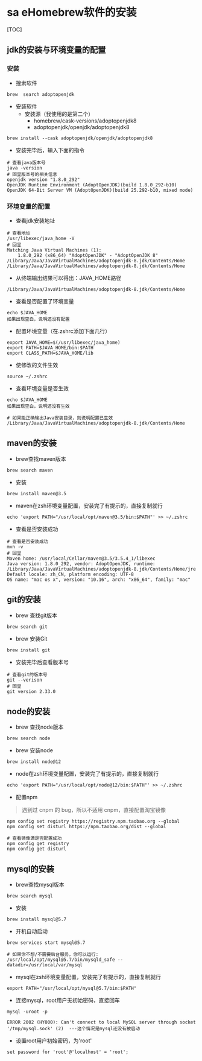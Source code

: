 # sa eHomebrew软件的安装

[TOC]

## jdk的安装与环境变量的配置

### 安装

+ 搜索软件

```shell
brew  search adoptopenjdk
```

+ 安装软件
  + 安装源（我使用的是第二个）
    + homebrew/cask-versions/adoptopenjdk8
    +  adoptopenjdk/openjdk/adoptopenjdk8

```shell
brew install --cask adoptopenjdk/openjdk/adoptopenjdk8
```

+ 安装完毕后，输入下面的指令

```shell
# 查看java版本号
java -version
# 回显版本号的相关信息
openjdk version "1.8.0_292"
OpenJDK Runtime Environment (AdoptOpenJDK)(build 1.8.0_292-b10)
OpenJDK 64-Bit Server VM (AdoptOpenJDK)(build 25.292-b10, mixed mode)
```

### 环境变量的配置

+ 查看jdk安装地址

```shell
# 查看地址
/usr/libexec/java_home -V
# 回显
Matching Java Virtual Machines (1):
    1.8.0_292 (x86_64) "AdoptOpenJDK" - "AdoptOpenJDK 8" /Library/Java/JavaVirtualMachines/adoptopenjdk-8.jdk/Contents/Home
/Library/Java/JavaVirtualMachines/adoptopenjdk-8.jdk/Contents/Home
```
+ 从终端输出结果可以得出：JAVA_HOME路径

```shell
/Library/Java/JavaVirtualMachines/adoptopenjdk-8.jdk/Contents/Home
```

+ 查看是否配置了环境变量

```shell
echo $JAVA_HOME
如果出现空白，说明还没有配置
```
+ 配置环境变量（在.zshrc添加下面几行）

```shell
export JAVA_HOME=$(/usr/libexec/java_home)
export PATH=$JAVA_HOME/bin:$PATH
export CLASS_PATH=$JAVA_HOME/lib
```
+ 使修改的文件生效
```shell
source ~/.zshrc
```

+ 查看环境变量是否生效

```shell
echo $JAVA_HOME
如果出现空白，说明还没有生效

# 如果能正确输出Java安装目录，则说明配置已生效
/Library/Java/JavaVirtualMachines/adoptopenjdk-8.jdk/Contents/Home
```

## maven的安装
+ brew查找maven版本
```shell
brew search maven
```
+ 安装
```shell
brew install maven@3.5
```
+ maven在zsh环境变量配置，安装完了有提示的，直接复制就行
```shell
echo 'export PATH="/usr/local/opt/maven@3.5/bin:$PATH"' >> ~/.zshrc
```
+ 查看是否安装成功

```shell
# 查看是否安装成功
mvn -v
# 回显
Maven home: /usr/local/Cellar/maven@3.5/3.5.4_1/libexec
Java version: 1.8.0_292, vendor: AdoptOpenJDK, runtime: /Library/Java/JavaVirtualMachines/adoptopenjdk-8.jdk/Contents/Home/jre
Default locale: zh_CN, platform encoding: UTF-8
OS name: "mac os x", version: "10.16", arch: "x86_64", family: "mac"
```

## git的安装

+ brew 查找git版本

```shell
brew search git
```

+ brew 安装Git

```shell
brew install git
```

+ 安装完毕后查看版本号

```shell
# 查看git的版本号
git --verison
# 回显
git version 2.33.0
```

## node的安装

+ brew 查找node版本

```shell
brew search node
```

+ brew 安装node

```shell
brew install node@12
```

+ node在zsh环境变量配置，安装完了有提示的，直接复制就行

```shell
echo 'export PATH="/usr/local/opt/node@12/bin:$PATH"' >> ~/.zshrc
```

+ 配置npm

> 遇到过 cnpm 的 bug，所以不适用 cnpm，直接配置淘宝镜像			

```shell
npm config set registry https://registry.npm.taobao.org --global
npm config set disturl https://npm.taobao.org/dist --global

# 查看镜像源是否配置成功
npm config get registry
npm config get disturl
```

## mysql的安装


+ brew查找mysql版本
```shell
brew search mysql
```
+ 安装
```shell
brew install mysql@5.7
```
+ 开机自动启动
```shell
brew services start mysql@5.7

# 如果你不想/不需要后台服务，你可以运行:
/usr/local/opt/mysql@5.7/bin/mysqld_safe --datadir=/usr/local/var/mysql
```
+ mysql在zsh环境变量配置，安装完了有提示的，直接复制就行
```shell
export PATH="/usr/local/opt/mysql@5.7/bin:$PATH"
```
+  连接mysql，root用户无初始密码，直接回车
```shell
mysql -uroot -p

ERROR 2002 (HY000): Can't connect to local MySQL server through socket '/tmp/mysql.sock' (2)  ---这个情况是mysql还没有被启动
```
+  设置root用户初始密码，为'root'
```shell
set password for 'root'@'localhost' = 'root';
```

